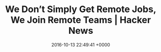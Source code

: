 ---
title: "We Don’t Simply Get Remote Jobs, We Join Remote Teams | Hacker News"
date: 2016-10-13 22:49:41 +0000
url: https://news.ycombinator.com/item?id=12510609
---
